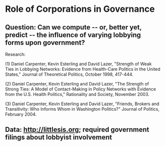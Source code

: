 # Role of Corporations in Governance

## Question: Can we compute -- or, better yet, predict -- the influence of varying lobbying forms upon government?

Research:

(1) Daniel Carpenter, Kevin Esterling and David Lazer, "Strength of Weak Ties in Lobbying Networks: Evidence from Health-Care Politics in the United States," Journal of Theoretical Politics, October 1998, 417-444.

(2) Daniel Carpenter, Kevin Esterling and David Lazer, "The Strength of Strong Ties: A Model of Contact-Making in Policy Networks with Evidence from the U.S. Health Politics," Rationality and Society, November 2003.

(3) Daniel Carpenter, Kevin Esterling and David Lazer, "Friends, Brokers and Transitivity: Who Informs Whom in Washington Politics?" Journal of Politics, February 2004.

## Data: http://littlesis.org; required government filings about lobbyist involvement
